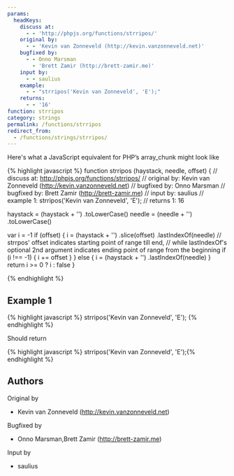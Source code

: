 ```yaml
---
params:
  headKeys:
    discuss at:
      - - 'http://phpjs.org/functions/strripos/'
    original by:
      - - 'Kevin van Zonneveld (http://kevin.vanzonneveld.net)'
    bugfixed by:
      - - Onno Marsman
        - 'Brett Zamir (http://brett-zamir.me)'
    input by:
      - - saulius
    example:
      - - "strripos('Kevin van Zonneveld', 'E');"
    returns:
      - - '16'
function: strripos
category: strings
permalink: /functions/strripos
redirect_from:
  - /functions/strings/strripos/
---
```


<!-- WARNING! This file is auto generated by `npm run web:inject`, do not edit by hand -->

Here's what a JavaScript equivalent for PHP’s array_chunk might look like

{% highlight javascript %}
function strripos (haystack, needle, offset) {
  //  discuss at: http://phpjs.org/functions/strripos/
  // original by: Kevin van Zonneveld (http://kevin.vanzonneveld.net)
  // bugfixed by: Onno Marsman
  // bugfixed by: Brett Zamir (http://brett-zamir.me)
  //    input by: saulius
  //   example 1: strripos('Kevin van Zonneveld', 'E');
  //   returns 1: 16

  haystack = (haystack + '')
    .toLowerCase()
  needle = (needle + '')
    .toLowerCase()

  var i = -1
  if (offset) {
    i = (haystack + '')
      .slice(offset)
      .lastIndexOf(needle) // strrpos' offset indicates starting point of range till end,
    // while lastIndexOf's optional 2nd argument indicates ending point of range from the beginning
    if (i !== -1) {
      i += offset
    }
  } else {
    i = (haystack + '')
      .lastIndexOf(needle)
  }
  return i >= 0 ? i : false
}

{% endhighlight %}

## Example 1

{% highlight javascript %}
strripos('Kevin van Zonneveld', 'E');
{% endhighlight %}

Should return

{% highlight javascript %}
strripos('Kevin van Zonneveld', 'E');{% endhighlight %}


## Authors


Original by

- Kevin van Zonneveld (http://kevin.vanzonneveld.net)


Bugfixed by

- Onno Marsman,Brett Zamir (http://brett-zamir.me)


Input by

- saulius

